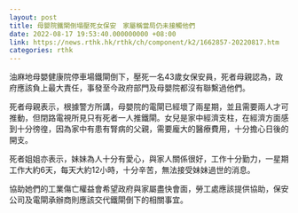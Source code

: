 ```yaml
---
layout: post
title: 母嬰院鐵閘倒塌壓死女保安　家屬稱當局仍未接觸他們
date: 2022-08-17 19:53:40.000000000 +08:00
link: https://news.rthk.hk/rthk/ch/component/k2/1662857-20220817.htm
categories: rthk
---
```


油麻地母嬰健康院停車場鐵閘倒下，壓死一名43歲女保安員，死者母親認為，政府應該負上最大責任，事發至今政府部門及母嬰院都沒有聯繫過他們。

死者母親表示，根據警方所講，母嬰院的電閘已經壞了兩星期，並且需要兩人才可推動，但閉路電視所見只有死者一人推鐵閘。女兒是家中經濟支柱，在經濟方面感到十分徬徨，因為家中有患有腎病的父親，需要龐大的醫療費用，十分擔心日後的開支。

死者姐姐亦表示，妹妹為人十分有愛心，與家人關係很好，工作十分勤力，一星期工作大約6天，每天大約12小時，十分辛苦，無法接受妹妹過世的消息。

協助她們的工業傷亡權益會希望政府與家屬盡快會面，勞工處應該提供協助，保安公司及電閘承辦商則應該交代鐵閘倒下的相關事宜。
